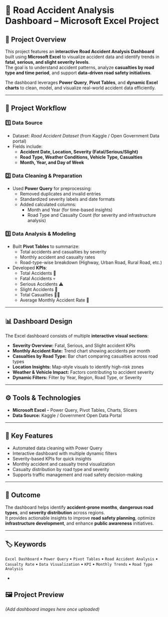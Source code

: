 # 🚦 Road Accident Analysis Dashboard – Microsoft Excel Project

## 📄 Project Overview  
This project features an **interactive Road Accident Analysis Dashboard** built using **Microsoft Excel** to visualize accident data and identify trends in **fatal, serious, and slight severity levels**.  
The goal is to understand accident patterns, analyze **casualties by road type and time period**, and support **data-driven road safety initiatives**.  

The dashboard leverages **Power Query**, **Pivot Tables**, and **dynamic Excel charts** to clean, model, and visualize real-world accident data efficiently.

---

## 🧩 Project Workflow  

### 1️⃣ Data Source  
- Dataset: *Road Accident Dataset* (from Kaggle / Open Government Data portal)  
- Fields include:  
  - **Accident Date, Location, Severity (Fatal/Serious/Slight)**  
  - **Road Type, Weather Conditions, Vehicle Type, Casualties**  
  - **Month, Year, and Day of Week**

### 2️⃣ Data Cleaning & Preparation  
- Used **Power Query** for preprocessing:
  - Removed duplicates and invalid entries  
  - Standardized severity labels and date formats  
  - Added calculated columns:
    - Month and Year (for time-based insights)  
    - Road Type and Casualty Count (for severity and infrastructure analysis)  

### 3️⃣ Data Analysis & Modeling  
- Built **Pivot Tables** to summarize:
  - Total accidents and casualties by severity  
  - Monthly accident and casualty rates  
  - Road-type-wise breakdown (Highway, Urban Road, Rural Road, etc.)  
- Developed **KPIs**:
  - Total Accidents 🚧  
  - Fatal Accidents 💀  
  - Serious Accidents ⚠️  
  - Slight Accidents 🚗  
  - Total Casualties 🧍‍♂️  
  - Average Monthly Accident Rate 📅  

---

## 📊 Dashboard Design  
The Excel dashboard consists of multiple **interactive visual sections**:

- **Severity Overview:** Fatal, Serious, and Slight accident KPIs  
- **Monthly Accident Rate:** Trend chart showing accidents per month  
- **Casualties by Road Type:** Bar chart comparing casualties across road types  
- **Location Insights:** Map-style visuals to identify high-risk zones  
- **Weather & Vehicle Impact:** Factors contributing to accident severity  
- **Dynamic Filters:** Filter by Year, Region, Road Type, or Severity  

---

## ⚙️ Tools & Technologies  
- **Microsoft Excel** – Power Query, Pivot Tables, Charts, Slicers  
- **Data Source:** Kaggle / Government Open Data Portal  

---

## 🚀 Key Features  
- Automated data cleaning with Power Query  
- Interactive dashboard with multiple dynamic filters  
- Severity-based KPIs for quick insights  
- Monthly accident and casualty trend visualization  
- Casualty distribution by road type and severity  
- Supports traffic management and road safety decision-making  

---

## 🏁 Outcome  
The dashboard helps identify **accident-prone months**, **dangerous road types**, and **severity distribution** across regions.  
It provides actionable insights to improve **road safety planning**, optimize **infrastructure development**, and enhance **public awareness** initiatives.

---

## 🏷️ Keywords  
`Excel Dashboard` • `Power Query` • `Pivot Tables` • `Road Accident Analysis` • `Casualty Rate` • `Data Visualization` • `KPI` • `Monthly Trends` • `Road Type Analysis`

-

## 🖼️ Project Preview  
*(Add dashboard images here once uploaded)*  
